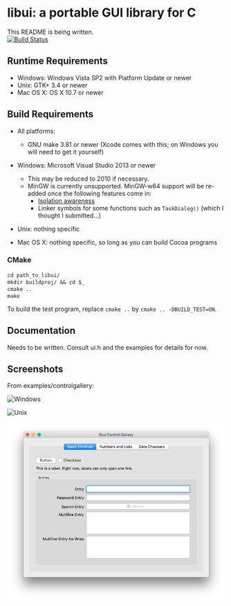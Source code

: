 # libui: a portable GUI library for C
This README is being written.<br> [![Build Status](https://travis-ci.org/andlabs/libui.png)](https://travis-ci.org/andlabs/libui)

## Runtime Requirements
- Windows: Windows Vista SP2 with Platform Update or newer
- Unix: GTK+ 3.4 or newer
- Mac OS X: OS X 10.7 or newer

## Build Requirements
- All platforms:
  - GNU make 3.81 or newer (Xcode comes with this; on Windows you will need to get it yourself)

- Windows: Microsoft Visual Studio 2013 or newer
  - This may be reduced to 2010 if necessary.
  - MinGW is currently unsupported. MinGW-w64 support will be re-added once the following features come in:
    - [Isolation awareness](https://msdn.microsoft.com/en-us/library/aa375197%28v=vs.85%29.aspx)
    - Linker symbols for some functions such as `TaskDialog()` (which I thought I submitted...)

- Unix: nothing specific
- Mac OS X: nothing specific, so long as you can build Cocoa programs

### CMake

```
cd path_to_libui/
mkdir buildproj/ && cd $_
cmake ..
make
```

To build the test program, replace `cmake ..` by `cmake .. -DBUILD_TEST=ON`.

## Documentation
Needs to be written. Consult ui.h and the examples for details for now.

## Screenshots
From examples/controlgallery:

![Windows](examples/controlgallery/windows.png)

![Unix](examples/controlgallery/unix.png)

![OS X](examples/controlgallery/darwin.png)
